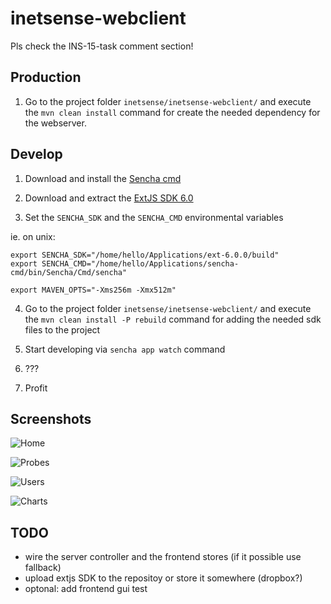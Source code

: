 # inetsense-webclient


Pls check the INS-15-task comment section!


## Production

1. Go to the project folder `inetsense/inetsense-webclient/` and execute the `mvn clean install` command for create the needed dependency for the webserver.



## Develop


1. Download and install the [Sencha cmd](https://www.sencha.com/products/sencha-cmd/)

2. Download and extract the [ExtJS SDK 6.0](http://www.sencha.com/products/extjs/evaluate/)

3. Set the `SENCHA_SDK` and the `SENCHA_CMD` environmental variables

ie. on unix:
```
export SENCHA_SDK="/home/hello/Applications/ext-6.0.0/build"
export SENCHA_CMD="/home/hello/Applications/sencha-cmd/bin/Sencha/Cmd/sencha"

export MAVEN_OPTS="-Xms256m -Xmx512m"
````

4. Go to the project folder `inetsense/inetsense-webclient/` and execute the `mvn clean install -P rebuild` command for adding the needed sdk files to the project

5. Start developing via  `sencha app watch` command

6. ???

7. Profit



## Screenshots


![Home](/inetsense-webclient/docs/pictures/home.png?raw=true "Landing screen")

![Probes](/inetsense-webclient/docs/pictures/probes.png?raw=true "Probes table")

![Users](/inetsense-webclient/docs/pictures/users.png?raw=true "User table")

![Charts](/inetsense-webclient/docs/pictures/chart-poc.png?raw=true "Charts")


## TODO
- wire the server controller and the frontend stores (if it possible use fallback)
- upload extjs SDK to the repositoy or store it somewhere (dropbox?)
- optonal: add frontend gui test
